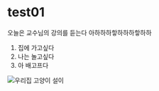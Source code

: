 # test01
오늘은 교수님의 강의를 듣는다
아하하하핳하하하핳하하
1. 집에 가고싶다
2. 나는 놀고싶다
3. 아 배고프다

![우리집 고양이 설이](https://github.com/gomtam/test01/blob/main/KakaoTalk_20240923_144724494_08.jpg?raw=true)
